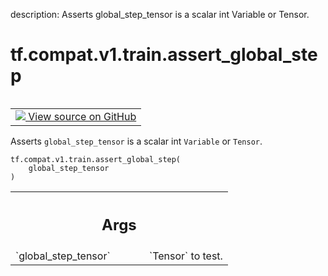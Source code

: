 description: Asserts global_step_tensor is a scalar int Variable or Tensor.

<div itemscope itemtype="http://developers.google.com/ReferenceObject">
<meta itemprop="name" content="tf.compat.v1.train.assert_global_step" />
<meta itemprop="path" content="Stable" />
</div>

# tf.compat.v1.train.assert_global_step

<!-- Insert buttons and diff -->

<table class="tfo-notebook-buttons tfo-api nocontent" align="left">
<td>
  <a target="_blank" href="https://github.com/tensorflow/tensorflow/blob/r2.4/tensorflow/python/training/training_util.py#L165-L185">
    <img src="https://www.tensorflow.org/images/GitHub-Mark-32px.png" />
    View source on GitHub
  </a>
</td>
</table>



Asserts `global_step_tensor` is a scalar int `Variable` or `Tensor`.

<pre class="devsite-click-to-copy prettyprint lang-py tfo-signature-link">
<code>tf.compat.v1.train.assert_global_step(
    global_step_tensor
)
</code></pre>



<!-- Placeholder for "Used in" -->


<!-- Tabular view -->
 <table class="responsive fixed orange">
<colgroup><col width="214px"><col></colgroup>
<tr><th colspan="2"><h2 class="add-link">Args</h2></th></tr>

<tr>
<td>
`global_step_tensor`
</td>
<td>
`Tensor` to test.
</td>
</tr>
</table>

